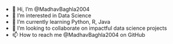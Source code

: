- 👋 Hi, I’m @MadhavBaghla2004
- 👀 I’m interested in Data Science
- 🌱 I’m currently learning Python, R, Java
- 💞️ I’m looking to collaborate on impactful data science projects
- 📫 How to reach me @MadhavBaghla2004 on GitHub

<!---
MadhavBaghla2004/MadhavBaghla2004 is a ✨ special ✨ repository because its `README.md` (this file) appears on your GitHub profile.
You can click the Preview link to take a look at your changes.
--->
